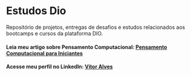 # Estudos Dio  
Repositório de projetos, entregas de desafios e estudos relacionados aos bootcamps e cursos da plataforma DIO.  
#### Leia meu artigo sobre Pensamento Computacional:  [Pensamento Computacional para Iniciantes]()
#### Acesse meu perfil no LinkedIn: [Vítor Alves]()  
